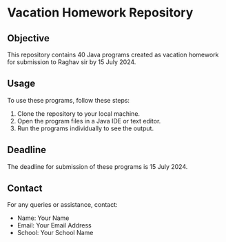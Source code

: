 # Vacation Homework Repository

## Objective
This repository contains 40 Java programs created as vacation homework for submission to Raghav sir by 15 July 2024.

## Usage
To use these programs, follow these steps:
1. Clone the repository to your local machine.
2. Open the program files in a Java IDE or text editor.
3. Run the programs individually to see the output.

## Deadline
The deadline for submission of these programs is 15 July 2024.

## Contact
For any queries or assistance, contact:
- Name: Your Name
- Email: Your Email Address
- School: Your School Name